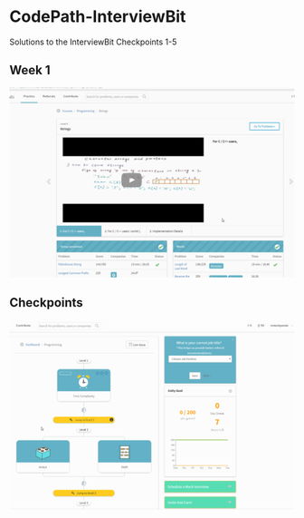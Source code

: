 # CodePath-InterviewBit

Solutions to the InterviewBit Checkpoints 1-5

## Week 1
<img src='Gifs/Week_1.gif' title='Week 1' width='' alt='Week 1' />

## Checkpoints
<img src='Gifs/Checkpoints.gif' title='Checkpoints' width='' alt='Checkpoints' />

